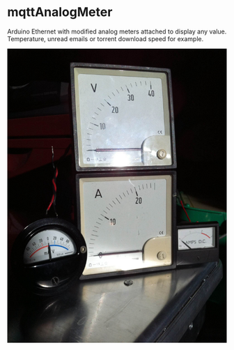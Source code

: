 # mqttAnalogMeter
Arduino Ethernet with modified analog meters attached to display any value. Temperature, unread emails or torrent download speed for example.

![some analog meters](/analogMeters.jpeg?raw=true)
